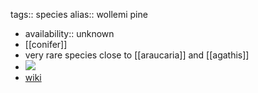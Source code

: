 tags:: species
alias:: wollemi pine

- availability:: unknown
- [[conifer]]
- very rare species close to [[araucaria]] and [[agathis]]
- ![](https://peach-geographical-bat-397.mypinata.cloud/ipfs/QmXJhyTSY7L61RAtWmbMWhrBp1S3g99J81C7hym3yw77zX)
- [wiki](https://en.wikipedia.org/wiki/Wollemia)